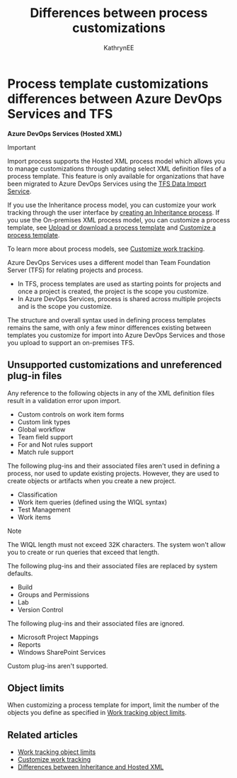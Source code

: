 ﻿---
title: Differences between process customizations
titleSuffix: Azure DevOps Services
description: Summary of what you can and can't customize in a process template to support customized work tracking in Azure DevOps Services.
ms.technology: devops-agile
ms.assetid: 2B500AEA-165C-428D-B580-C9C0A8D01635
ms.author: kaelli
author: KathrynEE
monikerRange: "azure-devops"
ms.date: 03/20/2018
---

# Process template customizations differences between Azure DevOps Services and TFS

**Azure DevOps Services (Hosted XML)**

> [!IMPORTANT]  
> Import process supports the Hosted XML process model which allows you to manage customizations through updating select XML definition files of a process template. This feature is only available for organizations that have been migrated to Azure DevOps Services using the [TFS Data Import Service](https://aka.ms/TFSDataImport).
>
> If you use the Inheritance process model, you can customize your work tracking through the user interface by [creating an Inheritance process](../manage-process.md). If you use the On-premises XML process model, you can customize a process template, see [Upload or download a process template](../../../../boards/work-items/guidance/manage-process-templates.md) and [Customize a process template](../../../../reference/process-templates/customize-process.md).
>
> To learn more about process models, see [Customize work tracking](../../../../reference/customize-work.md).

Azure DevOps Services uses a different model than Team Foundation Server (TFS) for relating projects and process.

- In TFS, process templates are used as starting points for projects and once a project is created, the project is the scope you customize.
- In Azure DevOps Services, process is shared across multiple projects and is the scope you customize.

The structure and overall syntax used in defining process templates remains the same, with only a few minor differences existing between templates you customize for import into Azure DevOps Services and those you upload to support an on-premises TFS.

## Unsupported customizations and unreferenced plug-in files

Any reference to the following objects in any of the XML definition files result in a validation error upon import.

- Custom controls on work item forms
- Custom link types
- Global workflow
- Team field support
- For and Not rules support
- Match rule support

The following plug-ins and their associated files aren't used in defining a process, nor used to update existing projects.
However, they are used to create objects or artifacts when you create a new project.

- Classification
- Work item queries (defined using the WIQL syntax)
- Test Management
- Work items <!--- TBD -->

> [!NOTE]  
> The WIQL length must not exceed 32K characters. The system won't allow you to create or run queries that exceed that length.

The following plug-ins and their associated files are replaced by system defaults.

- Build
- Groups and Permissions
- Lab
- Version Control

The following plug-ins and their associated files are ignored.

- Microsoft Project Mappings
- Reports
- Windows SharePoint Services

Custom plug-ins aren't supported.

## Object limits

When customizing a process template for import, limit the number of the objects you define as specified in [Work tracking object limits](../object-limits.md).

<!---
## Tools with limited support
When you connect to Azure DevOps Services, you can use the following tools subject to limitations:

- [Visual Studio Process Template Manager](../../../../boards/work-items/guidance/manage-process-templates.md): You can download a process template, but all other functions are disabled.
- Process Editor: You can use select functions to view or export a WIT definition or global list, or use the Work Item Field Explorer. Access is denied to save modified WIT and global list definitions.
- **witadmin** command line tool: Select commands, such as export and list commands, work when connected to Azure DevOps Services. Review [witAdmin: Customize and manage objects for tracking work](../../../../reference/witadmin/witadmin-customize-and-manage-objects-for-tracking-work.md) for which commands are supported.

-->

## Related articles

- [Work tracking object limits](../object-limits.md)
- [Customize work tracking](../../../../reference/customize-work.md)
- [Differences between Inheritance and Hosted XML](../inheritance-versus-hosted-xml.md)
